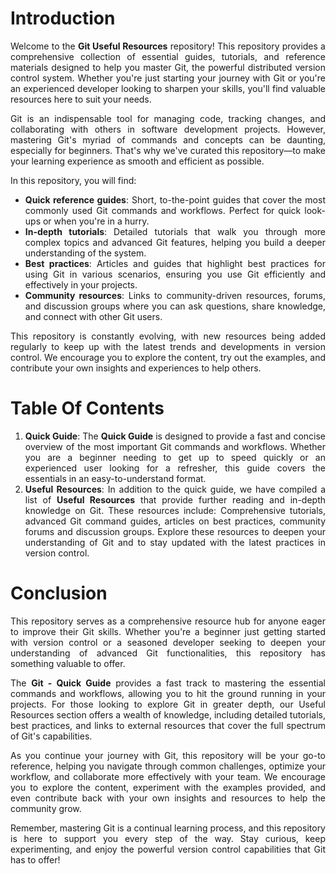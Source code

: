 <div align="justify">

# Introduction

Welcome to the __Git Useful Resources__ repository! This repository provides a comprehensive collection of essential guides, tutorials, and reference materials designed to help you master Git, the powerful distributed version control system. Whether you're just starting your journey with Git or you're an experienced developer looking to sharpen your skills, you'll find valuable resources here to suit your needs.

Git is an indispensable tool for managing code, tracking changes, and collaborating with others in software development projects. However, mastering Git's myriad of commands and concepts can be daunting, especially for beginners. That's why we've curated this repository—to make your learning experience as smooth and efficient as possible.

In this repository, you will find:

- __Quick reference guides__: Short, to-the-point guides that cover the most commonly used Git commands and workflows. Perfect for quick look-ups or when you're in a hurry.
- __In-depth tutorials__: Detailed tutorials that walk you through more complex topics and advanced Git features, helping you build a deeper understanding of the system.
- __Best practices__: Articles and guides that highlight best practices for using Git in various scenarios, ensuring you use Git efficiently and effectively in your projects.
- __Community resources__: Links to community-driven resources, forums, and discussion groups where you can ask questions, share knowledge, and connect with other Git users.

This repository is constantly evolving, with new resources being added regularly to keep up with the latest trends and developments in version control. We encourage you to explore the content, try out the examples, and contribute your own insights and experiences to help others.

# Table Of Contents

1. __Quick Guide__: The __Quick Guide__ is designed to provide a fast and concise overview of the most important Git commands and workflows. Whether you are a beginner needing to get up to speed quickly or an experienced user looking for a refresher, this guide covers the essentials in an easy-to-understand format.
2. __Useful Resources__: In addition to the quick guide, we have compiled a list of __Useful Resources__ that provide further reading and in-depth knowledge on Git. These resources include: Comprehensive tutorials, advanced Git command guides, articles on best practices, community forums and discussion groups. Explore these resources to deepen your understanding of Git and to stay updated with the latest practices in version control.
 
# Conclusion

This repository serves as a comprehensive resource hub for anyone eager to improve their Git skills. Whether you're a beginner just getting started with version control or a seasoned developer seeking to deepen your understanding of advanced Git functionalities, this repository has something valuable to offer.

The __Git - Quick Guide__ provides a fast track to mastering the essential commands and workflows, allowing you to hit the ground running in your projects. For those looking to explore Git in greater depth, our Useful Resources section offers a wealth of knowledge, including detailed tutorials, best practices, and links to external resources that cover the full spectrum of Git's capabilities.

As you continue your journey with Git, this repository will be your go-to reference, helping you navigate through common challenges, optimize your workflow, and collaborate more effectively with your team. We encourage you to explore the content, experiment with the examples provided, and even contribute back with your own insights and resources to help the community grow.

Remember, mastering Git is a continual learning process, and this repository is here to support you every step of the way. Stay curious, keep experimenting, and enjoy the powerful version control capabilities that Git has to offer!

</div>

